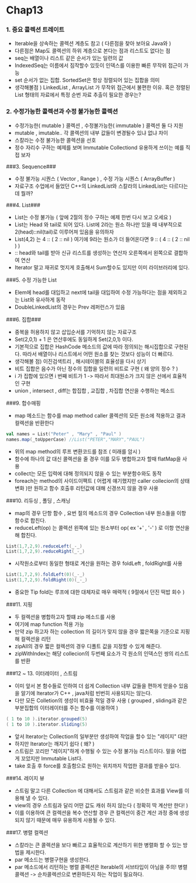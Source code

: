 # Chap13


### 1. 중요 콜렉션 트레이트 ###
* Iterable을 상속하는 콜렉션 계층도 참고 ( 다른점을 찾아 보아요 Java와 )
* 다른점은 Map도 콜렉션의 하위 계층으로 본다는 점과 리스트도 없다는 점
* seq는 배열이나 리스트 같은 순서가 있는 일련의 값 
* IndexedSeq는 이름에서 짐작할수 있듯이 인덱스를 이용한 빠른 무작위 접근이 가능
* set 순서가 없는 집합. SortedSet은 항상 정렬되어 있는 집합을 의미
* 생각해볼점 ) LinkedList , ArrayList 가 무작위 접근에서 불편한 이유. 혹은 정렬된 List 형태의 자료에서 특정 순번 자료 추출이 필요한 경우는? 


### 2. 수정가능한 콜렉션과 수정 불가능한 콜렉션 ###
* 수정가능한( mutable ) 콜렉션 , 수정불가능한( immutable ) 콜렉션 둘 다 지원
* mutable , imutable.. 각 콜렉션의 내부 값들이 변경될수 있냐 없냐 차이 
* 스칼라는 수정 불가능한 콜렉션을 선호
* 정수 자리수 구하는 예제를 보며 Immutable Collectiond 유용하게 쓰이는 예를 직접 보자


###3. Sequence###
* 수정 불가능 시퀀스 ( Vector , Range ) , 수정 가능 시퀀스 ( ArrayBuffer ) 
* 자료구조 수업에서 들었던 C++의 LinkedList와 스칼라의 LinkedList는 다르다는데 뭘까?


###4. List###
* List는 수정 불가능 ( 앞에 2절의 정수 구하는 예제 한번 다시 보고 오세요 )
* List는 Head 와 tail로 되어 있다. List에 2라는 원소 하나만 있을 때 내부적으로 2(head)::nil(tail)로 이루어져 있음을 유의하자
* List(4,2) 는 4 :: ( 2 :: nil ) 여기에 9라는 원소가 더 들어온다면 9 :: ( 4 :: ( 2 :: nil ) ) 
* :: head와 tail를 받아 신규 리스트를 생성하는 연산자 오른쪽에서 왼쪽으로 결합하여 연산
* Iterator 말고 재귀로 멋지게 호출해서 Sum할수도 있지만 이미 라이브러리에 있다. 


###5. 수정 가능한 List 
* Elem에 head를 대입하고 next에 tail을 대입하여 수정 가능하다는 점을 제외하고는 List와 유사하게 동작
* DoubleLinkedList의 경우는 Prev 레퍼런스가 있음 


###6. 집합###
* 중복을 허용하지 않고 삽입순서를 기억하지 않는 자료구조 
* Set(2,0,1) + 1 은 연산후에도 동일하게 Set(2,0,1) 이다.
* 기본적으로 집합은 HashCode 메소드의 값에 따라 정의되는 해시집합으로 구현된다. 따라서 배열이나 리스트에서 어떤 원소를 찾는 것보다 성능이 더 빠르다. 
* 생각해볼 점) 이진검색트리 , 해시테이블의 효율성을 다시 상기
* 비트 집합은 음수가 아닌 정수의 집합을 일련의 비트로 구현 ( 왜 양의 정수 ? ) 
* i 가 집합에 있으면 i 번째 비트가 1 -> 따라서 최대원소가 크지 않은 선에서 효율적인 구현 
* union , intersect , diff는 합집합 , 교집합 , 차집합 연산을 수행하는 메소드 


###9. 합수매핑
* map 메소드는 함수를 map method caller 콜렉션의 모든 원소에 적용하고 결과 컬렉션을 반환한다 
```scala
val names = List("Peter" , "Mary" , "Paul" )
names.map(_toUpperCase) //List("PETER","MARY","PAUL")
```
* 위의 map method의 루프 변환코드를 참조 ( 미래를 암시 ) 
* 함수에 하나의 값 대신 콜렉션을 줄 경우 이를 모두 병합하고자 할때 flatMap을 사용 
* collect는 모든 입력에 대해 정의되지 않을 수 있는 부분함수와도 동작 
* foreach는 method의 사이드이팩트 ( 어렵게 얘기했지만 caller collecion의 상태 변화 )만 원하고 함수 호출후 리턴값에 대해 신경쓰지 않을 경우 사용


###10. 리듀싱 , 폴딩 , 스캐닝
* map의 경우 단항 함수 , 요번 절의 메소드의 경우 Collection 내부 원소들을 이항함수로 합친다.
* reduceLeft(op) 는 콜렉션 왼쪽에 있는 원소부터 op( ex '+' , '-' ) 로 이항 연산을 해 합친다.

```scala
List(1,7,2,9).reduceLeft(_-_)
List(1,7,2,9).reduceRight(_-_)
```

* 시작원소로부터 동일한 형태로 계산을 원하는 경우 foldLeft , foldRight를 사용

```scala
List(1,7,2,9).foldLeft(0)(_-_)
List(1,7,2,9).foldRight(0)(_-_)
```

* 중요한 Tip fold는 루프에 대한 대체자로 매우 매력적 ( 9절에서 던진 떡밥 회수 ) 

###11. 지핑
* 두 컬렉션을 병합하고자 할떄 zip 메소드를 사용
* 여기에 map function 적용 가능 
* 만약 zip 하고자 하는 collection 의 길이가 맞지 않을 경우 짧은쪽을 기준으로 지핑해 컬렉션을 리턴 
* zipAll의 경우 짧은 컬렉션의 경우 디폴트 값을 지정할 수 있게 해준다. 
* zipWithIndex는 해당 collecion의 두번째 요소가 각 원소의 인덱스인 쌍의 리스트를 반환


###12 ~ 13. 이터레이터 , 스트림
* 이미 앞서 본 함수들로 인하여 더 쉽게 Collection 내부 값들을 편하게 얻을수 있음을 알기에 Iterator가 C++ , java처럼 빈번히 사용되지는 않는다.
* 다만 모든 Colletion의 생성이 비효율 적일 경우 사용 ( grouped , sliding과 같은 부분집합의 이터레이터를 주는 함수를 이용하여 ) 
```scala
( 1 to 10 ).iterator.grouped(5) 
( 1 to 10 ).iterator.sliding(5) 
```
* 앞서 Iterator는 Collection의 일부분만 생성하여 작업을 할수 있는 "레이지" 대안
* 하지만 Iterator는 깨지기 쉽다 ( 왜? ) 
* 스트림은 꼬리만 "레이지"하게 수행될 수 있는 수정 불가능 리스트이다. 말을 어렵게 꼬았지만 Immutable List다. 
* take 호출 후 force를 호출함으로 원하는 위치까지 작업한 결과를 받을수 있다. 


###14. 레이지 뷰 
* 스트림 말고 다른 Collection 에 대해서도 스트림과 같은 비슷한 효과를 View를 이용해 낼 수 있다. 
* view의 경우 스트림과 달리 어떤 값도 캐쉬 하지 않는다 ( 정확히 딱 계산만 한다! ) 
* 이를 이용하여 큰 컬렉션을 복수 연산할 경우 큰 컬렉션이 중간 계산 과정 중에 생성되지 않기 때문에 매우 유용하게 사용될 수 있다. 


###17. 병렬 컬렉션 
* 스칼라는 큰 콜렉션을 보다 빠르고 효율적으로 계산하기 위한 병렬화 할 수 있는 방법을 제시한다. 
* par 메소드는 병렬구현을 생성한다.
* par 메소드에서 리턴하는 병렬 콜렉션은 Iterable의 서브타입이 아님을 주의! 병렬콜렉션 -> 순차콜렉션으로 변환하든지 하는 작업이 필요하다. 
 


